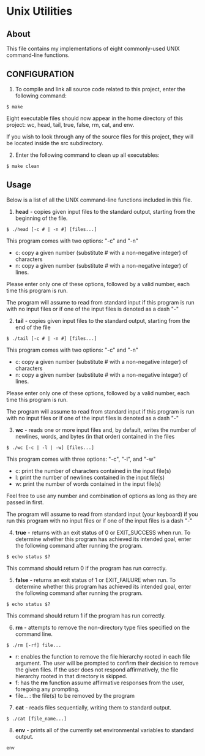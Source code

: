 
# Unix Utilities
## About
This file contains my implementations of eight commonly-used UNIX command-line functions.

## CONFIGURATION
1. To compile and link all source code related to this project, enter the following command:
```
$ make
```
Eight executable files should now appear in the home directory of this project: wc, head, tail, true, false, rm, cat, and env.

If you wish to look through any of the source files for this project, they will be located inside the src subdirectory.

2. Enter the following command to clean up all executables:
```
$ make clean
```

## Usage

Below is a list of all the UNIX command-line functions included in this file.

1) **head** - copies given input files to the standard output, starting from the beginning of the file.
```
$ ./head [-c # | -n #] [files...]
```
This program comes with two options: "-c" and "-n"
- c: copy a given number (substitute # with a non-negative integer) of characters
- n: copy a given number (substitute # with a non-negative integer) of lines.

Please enter only one of these options, followed by a valid number, each time this program is run.

The program will assume to read from standard input if this program is run with no input files or if one of the input files is denoted as a dash "-"

2) **tail** - copies given input files to the standard output, starting from the end of the file
```
$ ./tail [-c # | -n #] [files...]
```
This program comes with two options: "-c" and "-n"
- c: copy a given number (substitute # with a non-negative integer) of characters
- n: copy a given number (substitute # with a non-negative integer) of lines.

Please enter only one of these options, followed by a valid number, each time this program is run.

The program will assume to read from standard input if this program is run with no input files or if one of the input files is denoted as a dash "-"

3) **wc** - reads one or more input files and, by default, writes the number of newlines, words, and bytes (in that order) contained in the files
```
$ ./wc [-c | -l | -w] [files...]
```
This program comes with three options: "-c", "-l", and "-w"
 - c: print the number of characters contained in the input file(s) 
 - l: print the number of newlines contained in the input file(s)
 - w: print the number of words contained in the input file(s)

Feel free to use any number and combination of options as long as they are passed in first.

The program will assume to read from standard input (your keyboard) if you run this program with no input files or if one of the input files is a dash "-"

4) **true** - returns with an exit status of 0 or EXIT_SUCCESS when run.
To determine whether this program has achieved its intended goal, enter the following command after running the program.
```
$ echo status $?
```
This command should return 0 if the program has run correctly.


5) **false** - returns an exit status of 1 or EXIT_FAILURE when run.
To determine whether this program has achieved its intended goal, enter the following command after running the program.
```
$ echo status $?
```
This command should return 1 if the program has run correctly.

6) **rm** - attempts to remove the non-directory type files specified on the command line. 
```
$ ./rm [-rf] file...
```
- r: enables the function to remove the file hierarchy rooted in each file argument. The user will be prompted to confirm their decision to remove the given files. If the user does not respond affirmatively, the file hierarchy rooted in that directory is skipped.
- f:  has the **rm** function assume affirmative responses from the user, foregoing any prompting.
- file... : the file(s) to be removed by the program

7) **cat** - reads files sequentially, writing them to standard output.
```
$ ./cat [file_name...]
```

8) **env** - prints all of the currently set environmental variables to standard output.
```
env
```